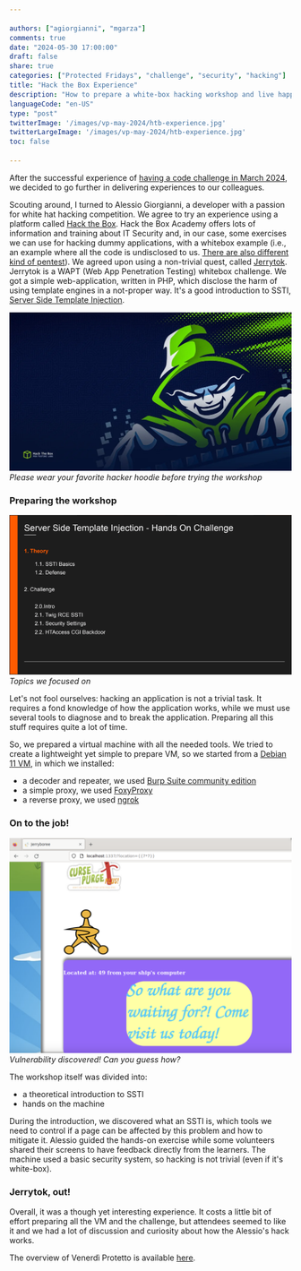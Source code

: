 ```yaml
---

authors: ["agiorgianni", "mgarza"]
comments: true
date: "2024-05-30 17:00:00"
draft: false
share: true
categories: ["Protected Fridays", "challenge", "security", "hacking"]
title: "Hack the Box Experience"
description: "How to prepare a white-box hacking workshop and live happily ever after"
languageCode: "en-US"
type: "post"
twitterImage: '/images/vp-may-2024/htb-experience.jpg'
twitterLargeImage: '/images/vp-may-2024/htb-experience.jpg'
toc: false

---
```


After the successful experience of [having a code challenge in March 2024](https://engineering.facile.it/blog/eng/v-protetto8-3-2024/ "Previously, on Venerdì Protetto... a code challenge!"), we decided to go further in delivering experiences to our colleagues.

Scouting around, I turned to Alessio Giorgianni, a developer with a passion for white hat hacking competition. We agree to try an experience using a platform called [Hack the Box](https://academy.hackthebox.com/). Hack the Box Academy offers lots of information and training about IT Security and, in our case, some exercises we can use for hacking dummy applications, with a whitebox example (i.e., an example where all the code is undisclosed to us. [There are also different kind of pentest](https://www.eccouncil.org/cybersecurity-exchange/penetration-testing/black-box-gray-box-and-white-box-penetration-testing-importance-and-uses/#:~:text=Objectives%3A%20Black%2Dbox%20testers%20seek,somewhere%20between%20these%20two%20extremes)). We agreed upon using a non-trivial quest, called [Jerrytok](https://www.hackthebox.com/achievement/challenge/48545/638). Jerrytok is a WAPT (Web App Penetration Testing) whitebox challenge. We got a simple web-application, written in PHP, which disclose the harm of using template engines in a not-proper way. It's a good introduction to SSTI, [Server Side Template Injection](https://portswigger.net/web-security/server-side-template-injection).

![Please wear your favorite hacker hoodie before trying the workshop]( /images/vp-may-2024/hack-the-box-v0-a56fw7h8a2aa1.webp "Hack the Box Wallpaper")
*Please wear your favorite hacker hoodie before trying the workshop*


### Preparing the workshop


![Topics of the workshop](/images/vp-may-2024/topics.png "Topics of the workshop")
*Topics we focused on*

Let's not fool ourselves: hacking an application is not a trivial task. It requires a fond knowledge of how the application works, while we must use several tools to diagnose and to break the application. Preparing all this stuff requires quite a lot of time.

So, we prepared a virtual machine with all the needed tools. We tried to create a lightweight yet simple to prepare VM, so we started from a [Debian 11 VM](https://mac.getutm.app/gallery/debian-11-ldxe), in which we installed:  

- a decoder and repeater, we used [Burp Suite community edition](https://portswigger.net/burp/communitydownload)
- a simple proxy, we used [FoxyProxy](https://getfoxyproxy.org/)
- a reverse proxy, we used [ngrok](https://ngrok.com/) 

### On to the job!

![Vulnerability discovered! Can you guess how?]( /images/vp-may-2024/vulnerability.png "JerryTok vulnerability disclosed") 
*Vulnerability discovered! Can you guess how?*

The workshop itself was divided into:

- a theoretical introduction to SSTI
- hands on the machine

During the introduction, we discovered what an SSTI is, which tools we need to control if a page can be affected by this problem and how to mitigate it.
Alessio guided the hands-on exercise while some volunteers shared their screens to have feedback directly from the learners. The machine used a basic security system, so hacking is not trivial (even if it's white-box).

### Jerrytok, out!

Overall, it was a though yet interesting experience. It costs a little bit of effort preparing all the VM and the challenge, but attendees seemed to like it and we had a lot of discussion and curiosity about how the Alessio's hack works.

The overview of Venerdì Protetto is available [here](https://engineering.facile.it/blog/eng/v-protetto/).

<script type="application/ld+json">
{ 
    "@context": "https://schema.org",
    "genre":["SEO","JSON-LD"],
    "@type": "BlogPosting",
    "headline": "Hack the Box Experience",
    "keywords": ["hacking", "workshop", "ssti" "template"],
    "wordcount": "449",
    "publisher": {
        "@type": "Organization",
        "name": "Facile.it Engineering",
        "url": "https://engineering.facile.it/",
        "logo": {
            "@type": "ImageObject",
            "url": "https://engineering.facile.it/images/logo_engineering.png",
            "width":"1057",
            "height":"244"
        }
    },
    "url": "https://engineering.facile.it/blog/eng/hack-the-box-experience/",
    "image": "",
    "datePublished": "2024-06-05",
    "dateCreated": "2024-06-04",
    "dateModified": "2024-06-04",
    "inLanguage": "en-US",
    "isFamilyFriendly": "true",
    "description": "Let's not fool ourselves: hacking an application is not a trivial task. It requires a fond knowledge of how the application works, while we must use several tools to diagnose and to break the application. Scouting around, I turned to Alessio Giorgianni, a developer with a passion for white hat hacking competition. We agree to try an experience using a platform called Hack the Box Academy. Here's how we prepared the workshop",
    "author": [{
        "@type": "Person",
        "name": "Alessio Giorgianni",
        "url": "https://www.linkedin.com/in/alessio-giorgianni-b90500123/"
    },{
        "@type": "Person",
        "name": "Matteo",
        "url": "https://www.linkedin.com/in/matteogarza"
    }]
}
</script>
